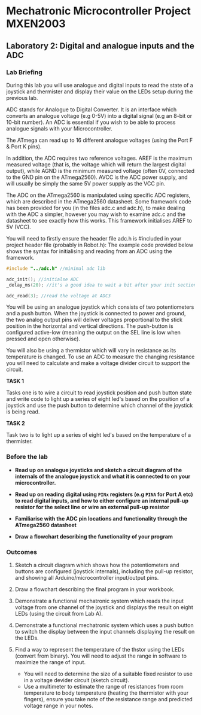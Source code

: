 # Mechatronic Microcontroller Project MXEN2003

## Laboratory 2:  Digital and analogue inputs and the ADC

### Lab Briefing

During this lab you will use analogue and digital inputs to read the state of a joystick and thermister and display their value on the LEDs setup during the previous lab.

ADC stands for Analogue to Digital Converter.  It is an interface which converts an analogue voltage (e.g 0-5V) into a digital signal (e.g an 8-bit or 10-bit number).  An ADC is essential if you wish to be able to process analogue signals with your Microcontroller.

The ATmega can read up to 16 different analogue voltages (using the Port F & Port K pins).

In addition, the ADC requires two reference voltages.  AREF is the maximum measured voltage (that is, the voltage which will return the largest digital output), while AGND is the minimum measured voltage (often 0V, connected to the GND pin on the ATmega2560).  AVCC is the ADC power supply, and will usually be simply the same 5V power supply as the VCC pin.

The ADC on the ATmega2560 is manipulated using specific ADC registers, which are described in the ATmega2560 datasheet. 
Some framework code has been provided for you (in the files adc.c and adc.h), to make dealing with the ADC a simpler, however you may wish to examine adc.c and the datasheet to see exactly how this works. This framework initialises AREF to 5V (VCC).

You will need to firstly ensure the header file adc.h is #included in your project header file (probably in Robot.h): The example code provided below shows the syntax for initialising and reading from an ADC using the framework.
```c
#include "../adc.h" //minimal adc lib

adc_init(); //initialse ADC
_delay_ms(20); //it's a good idea to wait a bit after your init section

adc_read(3); //read the voltage at ADC3
```
You will be using an analogue joystick which consists of two potentiometers and a push button. When the joystick is connected to power and ground, the two analog output pins will deliver voltages proportional to the stick position in the horizontal and vertical directions. The push-button is configured active-low (meaning the output  on the SEL line is low when pressed and open otherwise).

You will also be using a thermistor which will vary in resistance as its temperature is changed. To use an ADC to measure the changing resistance you will need to calculate and make a voltage divider circuit to support the circuit. 

**TASK 1**

Tasks one is to wire a circuit to read joystick position and push button state and write code to light up a series of eight led's based on the position of a joystick and use the push button to determine which channel of the joystick is being read.

**TASK 2**

Task two is to light up a series of eight led's based on the temperature of a thermister.

### Before the lab

  - **Read up on analogue joysticks and sketch a circuit diagram of the internals of the analogue joystick and what it is connected to on your microcontroller.**

  - **Read up on reading digital using ```PINx``` registers (e.g ```PINA``` for Port A etc) to read digital inputs, and how to either configure an internal pull-up resistor for the select line or wire an external pull-up resistor**

  - **Familiarise with the ADC pin locations and functionality through the ATmega2560 datasheet**

  - **Draw a flowchart describing the functionality of your program**


### Outcomes

1. Sketch a circuit diagram which shows how the potentiometers and buttons are configured (joystick internals), including the pull-up resistor, and showing all Arduino/microcontroller input/output pins.

2. Draw a flowchart describing the final program in your workbook.

3. Demonstrate a functional mechatronic system which reads the input voltage from one channel of the joystick and displays the result on eight LEDs (using the circuit from Lab A).

4. Demonstrate a functional mechatronic system which uses a push button to switch the display between the input channels displaying the result on the LEDs.

5. Find a way to represent the temperature of the thstor using the LEDs (convert from binary).  You will need to adjust the range in software to maximize the range of input.

   - You will need to determine the size of a suitable fixed resistor to use in a voltage devider circuit (sketch circuit).
   - Use a multimeter to estimate the range of resistances from room temperature to body temperature (heating the thermistor with your fingers), ensure you take note of the resistance range and predicted voltage range in your notes.
